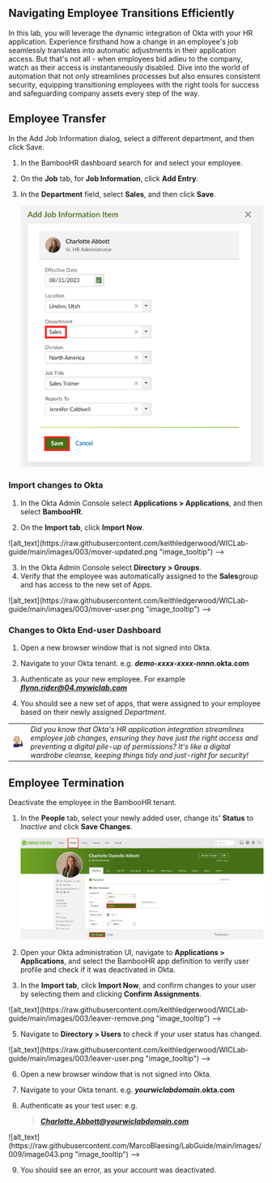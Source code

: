 ## Navigating Employee Transitions Efficiently

In this lab, you will leverage the dynamic integration of Okta with your HR application. Experience firsthand how a change in an employee's job seamlessly translates into automatic adjustments in their application access. But that's not all - when employees bid adieu to the company, watch as their access is instantaneously disabled. Dive into the world of automation that not only streamlines processes but also ensures consistent security, equipping transitioning employees with the right tools for success and safeguarding company assets every step of the way.

## Employee Transfer

In the Add Job Information dialog, select a different department, and then click Save.

1. In the BambooHR dashboard search for and select your employee.

2. On the **Job** tab, for **Job Information**, click **Add Entry**.

3. In the **Department** field, select **Sales**, and then click **Save**.

    ![alt_text](https://raw.githubusercontent.com/keithledgerwood/WICLab-guide/main/images/003/mover-bamboo.png "image_tooltip")

### Import changes to Okta

1. In the Okta Admin Console select **Applications > Applications**, and then select **BambooHR**.

2. On the **Import tab**, click **Import Now**.

<!-->
![alt_text](https://raw.githubusercontent.com/keithledgerwood/WICLab-guide/main/images/003/mover-updated.png "image_tooltip")
-->
3. In the Okta Admin Console select **Directory > Groups**.
4. Verify that the employee was automatically assigned to the **Sales**group and has access to the new set of Apps.

<!-->
![alt_text](https://raw.githubusercontent.com/keithledgerwood/WICLab-guide/main/images/003/mover-user.png "image_tooltip")
-->
### Changes to Okta End-user Dashboard

1. Open a new browser window that is not signed into Okta.

2. Navigate to your Okta tenant. e.g. ***demo-xxxx-xxxx-nnnn*.okta.com**

3. Authenticate as your new employee. For example ***<flynn.rider@04.mywiclab.com>***

4. You should see a new set of apps, that were assigned to your employee based on their newly assigned *Department*.

|||
   |:-----|:-----|
   |![Alt text](images/011/marc_r74_100.png "Marc says...")|*Did you know that Okta's HR application integration streamlines employee job changes, ensuring they have just the right access and preventing a digital pile-up of permissions? It's like a digital wardrobe cleanse, keeping things tidy and just-right for security!*|

## Employee Termination

Deactivate the employee in the BambooHR tenant.

1. In the **People** tab, select your newly added user, change its' **Status** to *Inactive* and click **Save Changes**.

    ![alt_text](https://raw.githubusercontent.com/keithledgerwood/WICLab-guide/main/images/003/deactivate-user-bhr.jpg "image_tooltip")

3. Open your Okta administration UI, navigate to **Applications > Applications**, and select the BambooHR app definition to verify user profile and check if it was deactivated in Okta.

4. In the **Import tab**, click **Import Now**, and confirm changes to your user by selecting them and clicking **Confirm Assignments**.
<!-->
![alt_text](https://raw.githubusercontent.com/keithledgerwood/WICLab-guide/main/images/003/leaver-remove.png "image_tooltip")
-->
5. Navigate to **Directory > Users** to check if your user status has changed.
<!-->
![alt_text](https://raw.githubusercontent.com/keithledgerwood/WICLab-guide/main/images/003/leaver-user.png "image_tooltip")
-->
6. Open a new browser window that is not signed into Okta.

7. Navigate to your Okta tenant. e.g. ***yourwiclabdomain*.okta.com**

8. Authenticate as your test user: e.g.

    > ***<Charlotte.Abbott@yourwiclabdomain.com>***
<!-->
![alt_text](https://raw.githubusercontent.com/MarcoBlaesing/LabGuide/main/images/009/image043.png "image_tooltip")
-->
9. You should see an error, as your account was deactivated.
